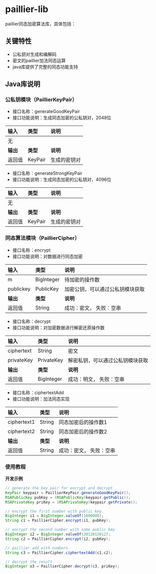 # paillier-lib

paillier同态加密算法库，具体包括：

## 关键特性

- 公私钥对生成和编解码
- 密文的paillier加法同态运算
- java库提供了完整的同态功能支持

## Java库说明

### 公私钥模块（PaillierKeyPair）

- 接口名称：generateGoodKeyPair
- 接口功能说明：生成同态加密的公私钥对，2048位

| 输入     | 类型     | 说明                                   |
| :----------- | :----------- | :----------------------------------------- |
| 无    |           |             |
| **输出** | **类型** | **说明**                               |
| 返回值       | KeyPair      | 生成的密钥对  |

- 接口名称：generateStrongKeyPair
- 接口功能说明：生成同态加密的公私钥对，4096位

| 输入     | 类型     | 说明                                   |
| :----------- | :----------- | :----------------------------------------- |
| 无    |           |             |
| **输出** | **类型** | **说明**                               |
| 返回值       | KeyPair      | 生成的密钥对  |


### 同态算法模块（PaillierCipher）

- 接口名称：encrypt
- 接口功能说明：对数据进行同态加密

| 输入     | 类型     | 说明                         |
| :----------- | :----------- | :------------------------------- |
| m            | BigInteger   | 待加密的操作数                   |
| publickey    | PublicKey    | 加密公钥，可以通过公私钥模块获取 |
| **输出** | **类型** | **说明**                     |
| 返回值       | String       | 成功：密文，    失败：空串         |

- 接口名称：decrypt
- 接口功能说明：对加密数据进行解密还原操作数

| 输入     | 类型     | 说明                         |
| :----------- | :----------- | :------------------------------- |
| ciphertext   | String       | 密文                             |
| privateKey   | PrivateKey   | 解密私钥，可以通过公私钥模块获取 |
| **输出** | **类型** | **说明**                     |
| 返回值       | BigInteger   | 成功：明文，    失败：空串         |

- 接口名称：ciphertextAdd
- 接口功能说明：加法同态实现

| 输入     | 类型     | 说明                           |
| :----------- | :----------- | :--------------------------------- |
| ciphertext1  | String       | 同态加密后的操作数1                |
| ciphertext2  | String       | 同态加密后的操作数2                |
| **输出** | **类型** | **说明**                       |
| 返回值       | String       | 成功：密文，    失败：空串 |

### 使用教程


**开发示例**

```java
// generate the key pair for encrypt and decrypt
KeyPair keypair = PaillierKeyPair.generateGoodKeyPair();
RSAPublicKey pubKey = (RSAPublicKey)keypair.getPublic();
RSAPrivateKey priKey = (RSAPrivateKey)keypair.getPrivate();

// encrypt the first number with public key
BigInteger i1 = BigInteger.valueOf(1000000);
String c1 = PaillierCipher.encrypt(i1, pubKey);

// encrypt the second number with same public key
BigInteger i2 = BigInteger.valueOf(2012012012);
String c2 = PaillierCipher.encrypt(i2, pubKey);

// paillier add with numbers
String c3 = PaillierCipher.ciphertextAdd(c1,c2);

// decrypt the result
BigInteger o3 = PaillierCipher.decrypt(c3, priKey);
```

